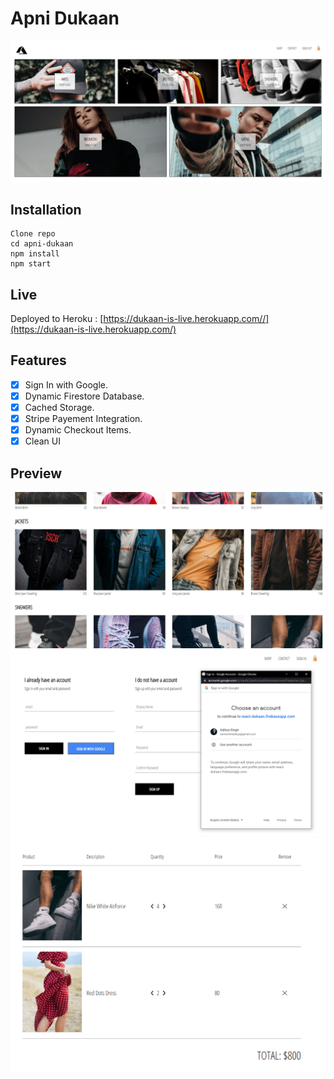 # Apni Dukaan

<img src="https://github.com/adityanjr/apni-dukaan/blob/main/images/1.PNG">

## Installation
```
Clone repo
cd apni-dukaan
npm install
npm start
```
## Live

Deployed to Heroku : 
[https://dukaan-is-live.herokuapp.com//](https://dukaan-is-live.herokuapp.com/)

## Features

- [x] Sign In with Google.
- [x] Dynamic Firestore Database.
- [x] Cached Storage.
- [x] Stripe Payement Integration.
- [x] Dynamic Checkout Items.
- [x] Clean UI

## Preview

<img src="https://github.com/adityanjr/apni-dukaan/blob/main/images/2.PNG">
<br>
<img src="https://github.com/adityanjr/apni-dukaan/blob/main/images/3.PNG">
<br>
<img src="https://github.com/adityanjr/apni-dukaan/blob/main/images/4.PNG">
